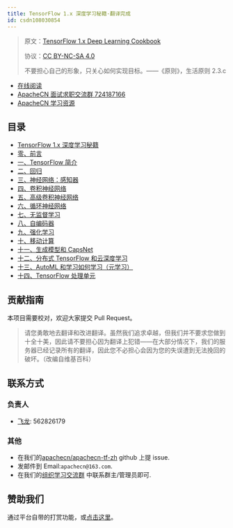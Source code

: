 ```yaml
---
title: TensorFlow 1.x 深度学习秘籍·翻译完成
id: csdn108030854
---
```


> 原文：[TensorFlow 1.x Deep Learning Cookbook](https://b-ok.global/book/3601373/630e5f)
> 
> 协议：[CC BY-NC-SA 4.0](http://creativecommons.org/licenses/by-nc-sa/4.0/)
> 
> 不要担心自己的形象，只关心如何实现目标。——《原则》，生活原则 2.3.c

*   [在线阅读](https://dl.apachecn.org/)
*   [ApacheCN 面试求职交流群 724187166](https://jq.qq.com/?_wv=1027&k=54ujcL3)
*   [ApacheCN 学习资源](http://www.apachecn.org/)

## 目录

*   [TensorFlow 1.x 深度学习秘籍](https://github.com/apachecn/apachecn-dl-zh/blob/master/docs/tf-1x-dl-cookbook/README.md)
*   [零、前言](https://github.com/apachecn/apachecn-dl-zh/blob/master/docs/tf-1x-dl-cookbook/00.md)
*   [一、TensorFlow 简介](https://github.com/apachecn/apachecn-dl-zh/blob/master/docs/tf-1x-dl-cookbook/01.md)
*   [二、回归](https://github.com/apachecn/apachecn-dl-zh/blob/master/docs/tf-1x-dl-cookbook/02.md)
*   [三、神经网络：感知器](https://github.com/apachecn/apachecn-dl-zh/blob/master/docs/tf-1x-dl-cookbook/03.md)
*   [四、卷积神经网络](https://github.com/apachecn/apachecn-dl-zh/blob/master/docs/tf-1x-dl-cookbook/04.md)
*   [五、高级卷积神经网络](https://github.com/apachecn/apachecn-dl-zh/blob/master/docs/tf-1x-dl-cookbook/05.md)
*   [六、循环神经网络](https://github.com/apachecn/apachecn-dl-zh/blob/master/docs/tf-1x-dl-cookbook/06.md)
*   [七、无监督学习](https://github.com/apachecn/apachecn-dl-zh/blob/master/docs/tf-1x-dl-cookbook/07.md)
*   [八、自编码器](https://github.com/apachecn/apachecn-dl-zh/blob/master/docs/tf-1x-dl-cookbook/08.md)
*   [九、强化学习](https://github.com/apachecn/apachecn-dl-zh/blob/master/docs/tf-1x-dl-cookbook/09.md)
*   [十、移动计算](https://github.com/apachecn/apachecn-dl-zh/blob/master/docs/tf-1x-dl-cookbook/10.md)
*   [十一、生成模型和 CapsNet](https://github.com/apachecn/apachecn-dl-zh/blob/master/docs/tf-1x-dl-cookbook/11.md)
*   [十二、分布式 TensorFlow 和云深度学习](https://github.com/apachecn/apachecn-dl-zh/blob/master/docs/tf-1x-dl-cookbook/12.md)
*   [十三、AutoML 和学习如何学习（元学习）](https://github.com/apachecn/apachecn-dl-zh/blob/master/docs/tf-1x-dl-cookbook/13.md)
*   [十四、TensorFlow 处理单元](https://github.com/apachecn/apachecn-dl-zh/blob/master/docs/tf-1x-dl-cookbook/14.md)

## 贡献指南

本项目需要校对，欢迎大家提交 Pull Request。

> 请您勇敢地去翻译和改进翻译。虽然我们追求卓越，但我们并不要求您做到十全十美，因此请不要担心因为翻译上犯错——在大部分情况下，我们的服务器已经记录所有的翻译，因此您不必担心会因为您的失误遭到无法挽回的破坏。（改编自维基百科）

## 联系方式

### 负责人

*   [飞龙](https://github.com/wizardforcel): 562826179

### 其他

*   在我们的[apachecn/apachecn-tf-zh](https://github.com/apachecn/apachecn-tf-zh) github 上提 issue.
*   发邮件到 Email:`apachecn@163.com`.
*   在我们的[组织学习交流群](http://www.apachecn.org/organization/348.html) 中联系群主/管理员即可.

## 赞助我们

通过平台自带的打赏功能，或[点击这里](https://imgconvert.csdnimg.cn/aHR0cDovL2hvbWUuYXBhY2hlY24ub3JnL2ltZy9hYm91dC9kb25hdGUuanBn?x-oss-process=image/format,png)。
